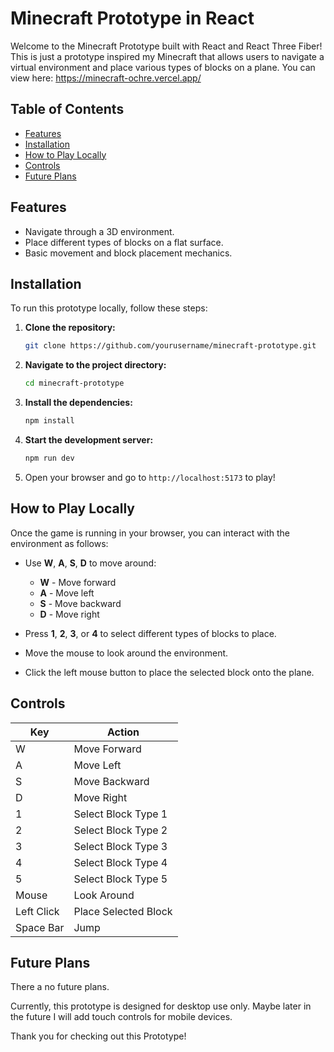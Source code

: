 # Minecraft Prototype in React

Welcome to the Minecraft Prototype built with React and React Three Fiber! This is just a prototype inspired my Minecraft that allows users to navigate a virtual environment and place various types of blocks on a plane. You can view here: https://minecraft-ochre.vercel.app/

## Table of Contents

- [Features](#features)
- [Installation](#installation)
- [How to Play Locally](#how-to-play-locally)
- [Controls](#controls)
- [Future Plans](#future-plans)

## Features

- Navigate through a 3D environment.
- Place different types of blocks on a flat surface.
- Basic movement and block placement mechanics.

## Installation

To run this prototype locally, follow these steps:

1. **Clone the repository:**

   ```bash
   git clone https://github.com/yourusername/minecraft-prototype.git
   ```

2. **Navigate to the project directory:**

   ```bash
   cd minecraft-prototype
   ```

3. **Install the dependencies:**

   ```bash
   npm install
   ```

4. **Start the development server:**

   ```bash
   npm run dev
   ```

5. Open your browser and go to `http://localhost:5173` to play!

## How to Play Locally

Once the game is running in your browser, you can interact with the environment as follows:

- Use **W**, **A**, **S**, **D** to move around:

  - **W** - Move forward
  - **A** - Move left
  - **S** - Move backward
  - **D** - Move right

- Press **1**, **2**, **3**, or **4** to select different types of blocks to place.

- Move the mouse to look around the environment.

- Click the left mouse button to place the selected block onto the plane.

## Controls

| Key        | Action               |
| ---------- | -------------------- |
| W          | Move Forward         |
| A          | Move Left            |
| S          | Move Backward        |
| D          | Move Right           |
| 1          | Select Block Type 1  |
| 2          | Select Block Type 2  |
| 3          | Select Block Type 3  |
| 4          | Select Block Type 4  |
| 5          | Select Block Type 5  |
| Mouse      | Look Around          |
| Left Click | Place Selected Block |
| Space Bar  | Jump                 |

## Future Plans

There a no future plans.

Currently, this prototype is designed for desktop use only. Maybe later in the future I will add touch controls for mobile devices.

Thank you for checking out this Prototype!
